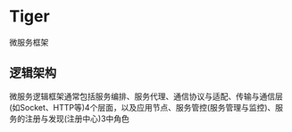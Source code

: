 # Tiger

微服务框架

## 逻辑架构

微服务逻辑框架通常包括服务编排、服务代理、通信协议与适配、传输与通信层(如Socket、HTTP等)4个层面，以及应用节点、服务管控(服务管理与监控)、服务的注册与发现(注册中心)3中角色
